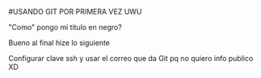 
#USANDO GIT POR PRIMERA VEZ UWU

"Como" pongo mi titulo en negro?


Bueno al final hize lo siguiente

Configurar clave ssh y usar el correo que da Git pq no quiero info publico XD
